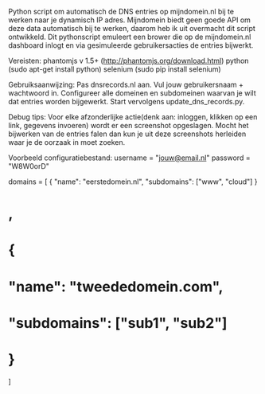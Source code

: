 Python script om automatisch de DNS entries op mijndomein.nl bij te werken naar je dynamisch IP adres. Mijndomein biedt geen goede API om deze data automatisch bij te werken, daarom heb ik uit overmacht dit script ontwikkeld. Dit pythonscript emuleert een brower die op de mijndomein.nl dashboard inlogt en via gesimuleerde gebruikersacties de entries bijwerkt.

Vereisten:
phantomjs v 1.5+ (http://phantomjs.org/download.html)
python (sudo apt-get install python)
selenium (sudo pip install selenium)

Gebruiksaanwijzing:
Pas dnsrecords.nl aan. Vul jouw gebruikersnaam + wachtwoord in. Configureer alle domeinen en subdomeinen waarvan je wilt dat entries worden bijgewerkt.
Start vervolgens update_dns_records.py.

Debug tips:
Voor elke afzonderlijke actie(denk aan: inloggen, klikken op een link, gegevens invoeren) wordt er een screenshot opgeslagen. Mocht het bijwerken van de entries falen dan kun je uit deze screenshots herleiden waar je de oorzaak in moet zoeken.

Voorbeeld configuratiebestand:
username = "jouw@email.nl"
password = "W8W0orD"

domains = [
	{
		"name": "eerstedomein.nl",
		"subdomains": ["www", "cloud"]
	}
#	,
#	{
#		"name": "tweededomein.com",
#		"subdomains": ["sub1", "sub2"]
#	}
]
